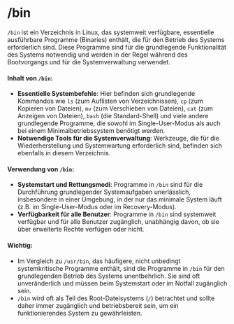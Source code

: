 # /bin

`/bin` ist ein Verzeichnis in Linux, das systemweit verfügbare, essentielle ausführbare Programme (Binaries) enthält, die für den Betrieb des Systems erforderlich sind. Diese Programme sind für die grundlegende Funktionalität des Systems notwendig und werden in der Regel während des Bootvorgangs und für die Systemverwaltung verwendet.

#### Inhalt von `/bin`:

* **Essentielle Systembefehle**: Hier befinden sich grundlegende Kommandos wie `ls` (zum Auflisten von Verzeichnissen), `cp` (zum Kopieren von Dateien), `mv` (zum Verschieben von Dateien), `cat` (zum Anzeigen von Dateien), `bash` (die Standard-Shell) und viele andere grundlegende Programme, die sowohl im Single-User-Modus als auch bei einem Minimalbetriebssystem benötigt werden.
* **Notwendige Tools für die Systemverwaltung**: Werkzeuge, die für die Wiederherstellung und Systemwartung erforderlich sind, befinden sich ebenfalls in diesem Verzeichnis.

#### Verwendung von `/bin`:

* **Systemstart und Rettungsmodi**: Programme in `/bin` sind für die Durchführung grundlegender Systemaufgaben unerlässlich, insbesondere in einer Umgebung, in der nur das minimale System läuft (z.B. im Single-User-Modus oder im Recovery-Modus).
* **Verfügbarkeit für alle Benutzer**: Programme in `/bin` sind systemweit verfügbar und für alle Benutzer zugänglich, unabhängig davon, ob sie über erweiterte Rechte verfügen oder nicht.

#### Wichtig:

* Im Vergleich zu `/usr/bin`, das häufigere, nicht unbedingt systemkritische Programme enthält, sind die Programme in `/bin` für den grundlegenden Betrieb des Systems unentbehrlich. Sie sind oft unveränderlich und müssen beim Systemstart oder im Notfall zugänglich sein.
* `/bin` wird oft als Teil des Root-Dateisystems (`/`) betrachtet und sollte daher immer zugänglich und betriebsbereit sein, um ein funktionierendes System zu gewährleisten.
